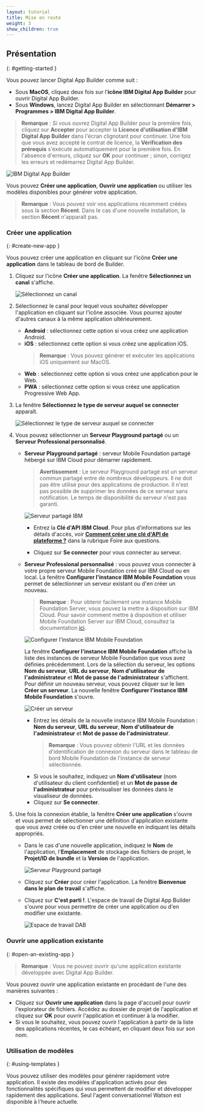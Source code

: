 ```yaml
---
layout: tutorial
title: Mise en route
weight: 3
show_children: true
---
```

<!-- NLS_CHARSET=UTF-8 -->
## Présentation
{: #getting-started }

Vous pouvez lancer Digital App Builder comme suit :

* Sous **MacOS**, cliquez deux fois sur l'**icône IBM Digital App Builder** pour ouvrir Digital App Builder.
* Sous **Windows**, lancez Digital App Builder en sélectionnant **Démarrer > Programmes > IBM Digital App Builder**.

>**Remarque** : Si vous ouvrez Digital App Builder pour la première fois, cliquez sur **Accepter** pour accepter la **Licence d'utilisation d'IBM Digital App Builder** dans l'écran clignotant pour continuer. Une fois que vous avez accepté le contrat de licence, la **Vérification des prérequis** s'exécute automatiquement pour la première fois. En l'absence d'erreurs, cliquez sur **OK** pour continuer ; sinon, corrigez les erreurs et redémarrez Digital App Builder.

![IBM Digital App Builder](dab-home-screen.png)

Vous pouvez **Créer une application**, **Ouvrir une application** ou utiliser les modèles disponibles pour générer votre application.
>**Remarque** : Vous pouvez voir vos applications récemment créées sous la section **Récent**. Dans le cas d'une nouvelle installation, la section **Récent** n'apparaît pas.


### Créer une application
{: #create-new-app }

Vous pouvez créer une application en cliquant sur l'icône **Créer une application** dans le tableau de bord de Builder.

1. Cliquez sur l'icône **Créer une application**. La fenêtre **Sélectionnez un canal** s'affiche.

    ![Sélectionnez un canal](dab-select-channel.png)

2. Sélectionnez le canal pour lequel vous souhaitez développer l'application en cliquant sur l'icône associée. Vous pourrez ajouter d'autres canaux à la même application ultérieurement.

    * **Android** : sélectionnez cette option si vous créez une application Android.
    * **iOS** : sélectionnez cette option si vous créez une application iOS.
        >**Remarque** : Vous pouvez générer et exécuter les applications iOS uniquement sur MacOS.
    * **Web** : sélectionnez cette option si vous créez une application pour le Web.
    * **PWA** : sélectionnez cette option si vous créez une application Progressive Web App.

3. La fenêtre **Sélectionnez le type de serveur auquel se connecter** apparaît.

    ![Sélectionnez le type de serveur auquel se connecter](dab-select-server.png)

4. Vous pouvez sélectionner un **Serveur Playground partagé** ou un **Serveur Professional personnalisé**.

    * **Serveur Playground partagé** : serveur Mobile Foundation partagé hébergé sur IBM Cloud pour démarrer rapidement.

        >**Avertissement** : Le serveur Playground partagé est un serveur commun partagé entre de nombreux développeurs. Il ne doit pas être utilisé pour des applications de production. Il n'est pas possible de supprimer les données de ce serveur sans notification. Le temps de disponibilité du serveur n'est pas garanti.

        ![Serveur partagé IBM](dab-shared-server.png)

        * Entrez la **Clé d'API IBM Cloud**. Pour plus d'informations sur les détails d'accès, voir [**Comment créer une clé d'API de plateforme ?**](../faq/) dans la rubrique Foire aux questions. 

        * Cliquez sur **Se connecter** pour vous connecter au serveur. 

    * **Serveur Professional personnalisé** : vous pouvez vous connecter à votre propre serveur Mobile Foundation créé sur IBM Cloud ou en local. La fenêtre **Configurer l'instance IBM Mobile Foundation** vous permet de sélectionner un serveur existant ou d'en créer un nouveau.

        >**Remarque** : Pour obtenir facilement une instance Mobile Foundation Server, vous pouvez la mettre à disposition sur IBM Cloud. Pour savoir comment mettre à disposition et utiliser Mobile Foundation Server sur IBM Cloud, consultez la documentation [ici](https://cloud.ibm.com/docs/services/mobilefoundation?topic=mobilefoundation-getting-started-tutorial).

        ![Configurer l'instance IBM Mobile Foundation](dab-config-ibm-cloud-instance.png)
 
        La fenêtre **Configurer l'instance IBM Mobile Foundation** affiche la liste des instances de serveur Mobile Foundation que vous avez définies précédemment. Lors de la sélection du serveur, les options **Nom du serveur**, **URL du serveur**, **Nom d'utilisateur de l'administrateur** et **Mot de passe de l'administrateur** s'affichent. Pour définir un nouveau serveur, vous pouvez cliquer sur le lien **Créer un serveur**. La nouvelle fenêtre **Configurer l'instance IBM Mobile Foundation** s'ouvre.

        ![Créer un serveur](dab-custom-professional-server.png)

        * Entrez les détails de la nouvelle instance IBM Mobile Foundation : **Nom du serveur**, **URL du serveur**, **Nom d'utilisateur de l'administrateur** et **Mot de passe de l'administrateur**.
            >**Remarque** : Vous pouvez obtenir l'URL et les données d'identification de connexion du serveur dans le tableau de bord Mobile Foundation de l'instance de serveur sélectionnée.
        * Si vous le souhaitez, indiquez un **Nom d'utilisateur** (nom d'utilisateur du client confidentiel) et un **Mot de passe de l'administrateur** pour prévisualiser les données dans le visualiseur de données.
        * Cliquez sur **Se connecter**.

5. Une fois la connexion établie, la fenêtre **Créer une application** s'ouvre et vous permet de sélectionner une définition d'application existante que vous avez créée ou d'en créer une nouvelle en indiquant les détails appropriés. 
    * Dans le cas d'une nouvelle application, indiquez le **Nom** de l'application, l'**Emplacement** de stockage des fichiers de projet, le **Projet/ID de bundle** et la **Version** de l'application. 
 
        ![Serveur Playground partagé](dab-create-app.png)

    * Cliquez sur **Créer** pour créer l'application. La fenêtre **Bienvenue dans le plan de travail** s'affiche.
    * Cliquez sur **C'est parti !**. L'espace de travail de Digital App Builder s'ouvre pour vous permettre de créer une application ou d'en modifier une existante.

        ![Espace de travail DAB](dab-workbench.png)

### Ouvrir une application existante
{: #open-an-existing-app }
 
>**Remarque** : Vous ne pouvez ouvrir qu'une application existante développée avec Digital App Builder.

Vous pouvez ouvrir une application existante en procédant de l'une des manières suivantes :

* Cliquez sur **Ouvrir une application** dans la page d'accueil pour ouvrir l'explorateur de fichiers. Accédez au dossier de projet de l'application et cliquez sur **OK** pour ouvrir l'application et continuer à la modifier.
* Si vous le souhaitez, vous pouvez ouvrir l'application à partir de la liste des applications récentes, le cas échéant, en cliquant deux fois sur son nom.

### Utilisation de modèles
{: #using-templates }

Vous pouvez utiliser des modèles pour générer rapidement votre application. Il existe des modèles d'application activés pour des fonctionnalités spécifiques qui vous permettent de modifier et développer rapidement des applications. Seul l'agent conversationnel Watson est disponible à l'heure actuelle.


